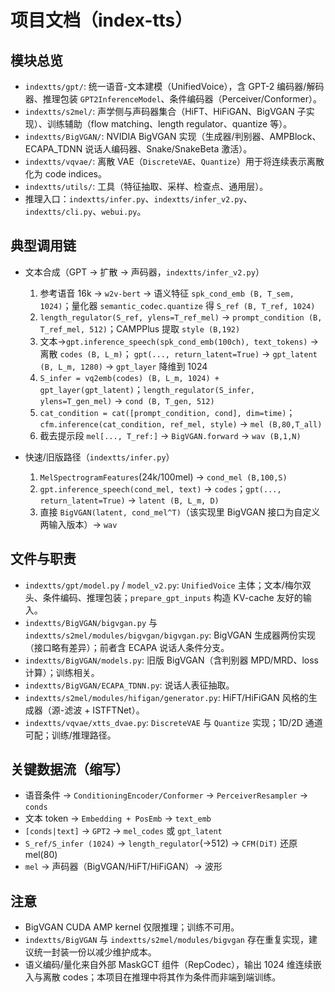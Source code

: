 # 项目文档（index-tts）

## 模块总览
- `indextts/gpt/`: 统一语音-文本建模（UnifiedVoice），含 GPT-2 编码器/解码器、推理包装 `GPT2InferenceModel`、条件编码器（Perceiver/Conformer）。
- `indextts/s2mel/`: 声学侧与声码器集合（HiFT、HiFiGAN、BigVGAN 子实现）、训练辅助（flow matching、length regulator、quantize 等）。
- `indextts/BigVGAN/`: NVIDIA BigVGAN 实现（生成器/判别器、AMPBlock、ECAPA_TDNN 说话人编码器、Snake/SnakeBeta 激活）。
- `indextts/vqvae/`: 离散 VAE（`DiscreteVAE`、`Quantize`）用于将连续表示离散化为 code indices。
- `indextts/utils/`: 工具（特征抽取、采样、检查点、通用层）。
- 推理入口：`indextts/infer.py`、`indextts/infer_v2.py`、`indextts/cli.py`、`webui.py`。

## 典型调用链
- 文本合成（GPT → 扩散 → 声码器，`indextts/infer_v2.py`）
  1) 参考语音 16k → `w2v-bert` → 语义特征 `spk_cond_emb (B, T_sem, 1024)`；量化器 `semantic_codec.quantize` 得 `S_ref (B, T_ref, 1024)`
  2) `length_regulator(S_ref, ylens=T_ref_mel)` → `prompt_condition (B, T_ref_mel, 512)`；CAMPPlus 提取 `style (B,192)`
  3) 文本→`gpt.inference_speech(spk_cond_emb(100ch), text_tokens)` → 离散 `codes (B, L_m)`；
     `gpt(..., return_latent=True)` → `gpt_latent (B, L_m, 1280)` → `gpt_layer` 降维到 1024
  4) `S_infer = vq2emb(codes) (B, L_m, 1024) + gpt_layer(gpt_latent)`；`length_regulator(S_infer, ylens=T_gen_mel)` → `cond (B, T_gen, 512)`
  5) `cat_condition = cat([prompt_condition, cond], dim=time)`；`cfm.inference(cat_condition, ref_mel, style)` → `mel (B,80,T_all)`
  6) 截去提示段 `mel[..., T_ref:]` → `BigVGAN.forward` → `wav (B,1,N)`

- 快速/旧版路径（`indextts/infer.py`）
  1) `MelSpectrogramFeatures`(24k/100mel) → `cond_mel (B,100,S)`
  2) `gpt.inference_speech(cond_mel, text)` → `codes`；`gpt(..., return_latent=True)` → `latent (B, L_m, D)`
  3) 直接 `BigVGAN(latent, cond_mel^T)`（该实现里 BigVGAN 接口为自定义两输入版本）→ `wav`

## 文件与职责
- `indextts/gpt/model.py` / `model_v2.py`: `UnifiedVoice` 主体；文本/梅尔双头、条件编码、推理包装；`prepare_gpt_inputs` 构造 KV-cache 友好的输入。
- `indextts/BigVGAN/bigvgan.py` 与 `indextts/s2mel/modules/bigvgan/bigvgan.py`: BigVGAN 生成器两份实现（接口略有差异）；前者含 ECAPA 说话人条件分支。
- `indextts/BigVGAN/models.py`: 旧版 BigVGAN（含判别器 MPD/MRD、loss 计算）；训练相关。
- `indextts/BigVGAN/ECAPA_TDNN.py`: 说话人表征抽取。
- `indextts/s2mel/modules/hifigan/generator.py`: HiFT/HiFiGAN 风格的生成器（源-滤波 + ISTFTNet）。
- `indextts/vqvae/xtts_dvae.py`: `DiscreteVAE` 与 `Quantize` 实现；1D/2D 通道可配；训练/推理路径。

## 关键数据流（缩写）
- 语音条件 → `ConditioningEncoder/Conformer` → `PerceiverResampler` → `conds`
- 文本 token → `Embedding + PosEmb` → `text_emb`
- `[conds|text]` → `GPT2` → `mel_codes` 或 `gpt_latent`
- `S_ref/S_infer (1024)` → `length_regulator`(→512) → `CFM(DiT)` 还原 mel(80)
- `mel` → 声码器（BigVGAN/HiFT/HiFiGAN）→ 波形

## 注意
- BigVGAN CUDA AMP kernel 仅限推理；训练不可用。
- `indextts/BigVGAN` 与 `indextts/s2mel/modules/bigvgan` 存在重复实现，建议统一封装一份以减少维护成本。
 - 语义编码/量化来自外部 MaskGCT 组件（RepCodec），输出 1024 维连续嵌入与离散 codes；本项目在推理中将其作为条件而非端到端训练。
